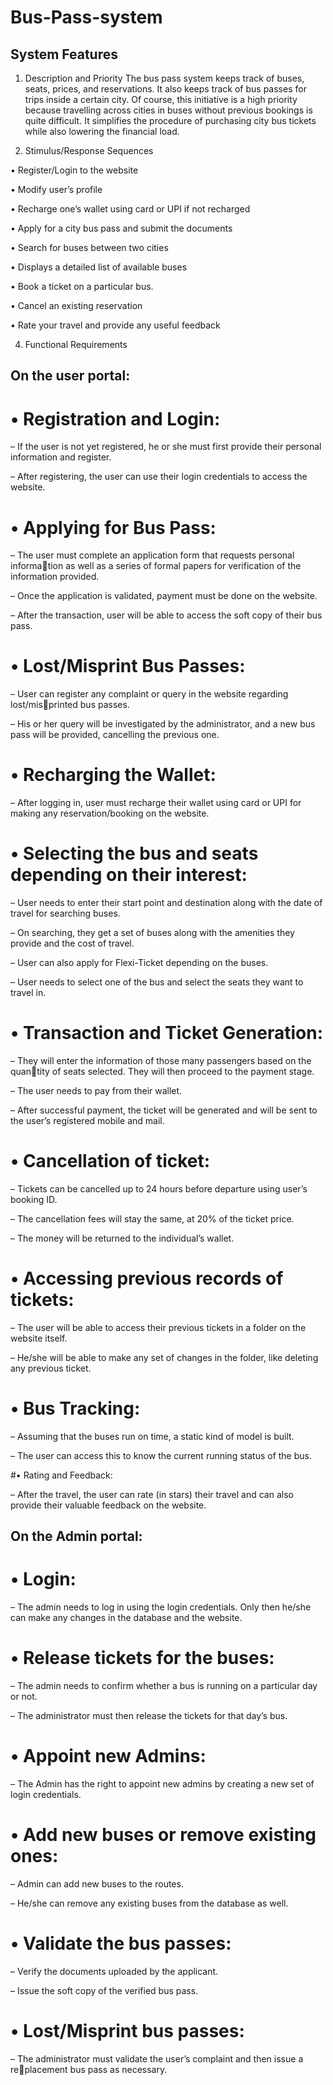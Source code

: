 # Bus-Pass-system

## System Features

1. Description and Priority
The bus pass system keeps track of buses, seats, prices, and reservations. It also keeps
track of bus passes for trips inside a certain city. Of course, this initiative is a high priority
because travelling across cities in buses without previous bookings is quite difficult. It
simplifies the procedure of purchasing city bus tickets while also lowering the financial
load.

2. Stimulus/Response Sequences

• Register/Login to the website

• Modify user’s profile

• Recharge one’s wallet using card or UPI if not recharged

• Apply for a city bus pass and submit the documents

• Search for buses between two cities

• Displays a detailed list of available buses

• Book a ticket on a particular bus.

• Cancel an existing reservation

• Rate your travel and provide any useful feedback

4. Functional Requirements

## On the user portal:

# • Registration and Login:

– If the user is not yet registered, he or she must first provide their personal
information and register.

– After registering, the user can use their login credentials to access the website.

# • Applying for Bus Pass:

– The user must complete an application form that requests personal information as well as a series of formal papers for verification of the information
provided.

– Once the application is validated, payment must be done on the website.

– After the transaction, user will be able to access the soft copy of their bus
pass.

# • Lost/Misprint Bus Passes:

– User can register any complaint or query in the website regarding lost/misprinted bus passes.

– His or her query will be investigated by the administrator, and a new bus
pass will be provided, cancelling the previous one.

# • Recharging the Wallet:

– After logging in, user must recharge their wallet using card or UPI for making
any reservation/booking on the website.

# • Selecting the bus and seats depending on their interest:

– User needs to enter their start point and destination along with the date of
travel for searching buses.

– On searching, they get a set of buses along with the amenities they provide
and the cost of travel.

– User can also apply for Flexi-Ticket depending on the buses.

– User needs to select one of the bus and select the seats they want to travel
in.

# • Transaction and Ticket Generation:

– They will enter the information of those many passengers based on the quantity of seats selected. They will then proceed to the payment stage.

– The user needs to pay from their wallet.

– After successful payment, the ticket will be generated and will be sent to the
user’s registered mobile and mail.

# • Cancellation of ticket:

– Tickets can be cancelled up to 24 hours before departure using user’s booking
ID.

– The cancellation fees will stay the same, at 20% of the ticket price.

– The money will be returned to the individual’s wallet.

# • Accessing previous records of tickets:

– The user will be able to access their previous tickets in a folder on the website
itself.

– He/she will be able to make any set of changes in the folder, like deleting any
previous ticket.

# • Bus Tracking:

– Assuming that the buses run on time, a static kind of model is built.

– The user can access this to know the current running status of the bus.

#• Rating and Feedback:

– After the travel, the user can rate (in stars) their travel and can also provide
their valuable feedback on the website.

## On the Admin portal:

# • Login:

– The admin needs to log in using the login credentials. Only then he/she can
make any changes in the database and the website.

# • Release tickets for the buses:

– The admin needs to confirm whether a bus is running on a particular day or
not.

– The administrator must then release the tickets for that day’s bus.

# • Appoint new Admins:

– The Admin has the right to appoint new admins by creating a new set of
login credentials.

# • Add new buses or remove existing ones:

– Admin can add new buses to the routes.

– He/she can remove any existing buses from the database as well.

# • Validate the bus passes:

– Verify the documents uploaded by the applicant.

– Issue the soft copy of the verified bus pass.

# • Lost/Misprint bus passes:

– The administrator must validate the user’s complaint and then issue a replacement bus pass as necessary.
